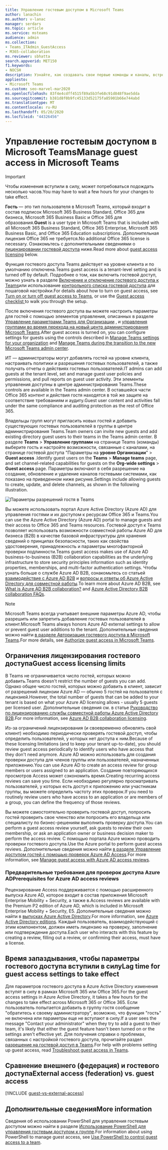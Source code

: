```yaml
---
title: Управление гостевым доступом в Microsoft Teams
author: lanachin
ms.author: v-lanac
manager: serdars
ms.topic: article
ms.service: msteams
audience: admin
ms.collection:
- Teams_ITAdmin_GuestAccess
- M365-collaboration
ms.reviewer: sbhatta
search.appverid: MET150
f1.keywords:
- NOCSH
description: Узнайте, как создавать свои первые команды и каналы, встроенные в них ранние переходы, отслеживать использование и отзывы и получать ресурсы для планирования выработок в масштабах всей Организации.
appliesto:
- Microsoft Teams
ms.custom: seo-marvel-mar2020
ms.openlocfilehash: 83f4e4cdff4515f89a5b3fe68c91d848f9ae5dda
ms.sourcegitcommit: b381d8f0b9fc45133d52175fa85901b66e744abd
ms.translationtype: MT
ms.contentlocale: ru-RU
ms.lasthandoff: 05/20/2020
ms.locfileid: "44326456"
---
```

<a name="manage-guest-access-in-microsoft-teams"></a><span data-ttu-id="a31f4-103">Управление гостевым доступом в Microsoft Teams</span><span class="sxs-lookup"><span data-stu-id="a31f4-103">Manage guest access in Microsoft Teams</span></span>
======================================

> [!IMPORTANT]
> <span data-ttu-id="a31f4-104">Чтобы изменения вступили в силу, может потребоваться подождать несколько часов.</span><span class="sxs-lookup"><span data-stu-id="a31f4-104">You may have to wait a few hours for your changes to take effect.</span></span> 

<span data-ttu-id="a31f4-105">**Гость** — это тип пользователя в Microsoft Teams, который входит в состав подписок Microsoft 365 Business Standard, Office 365 для бизнеса, Microsoft 365 Business Basic и Office 365 для образования.</span><span class="sxs-lookup"><span data-stu-id="a31f4-105">**Guest** is a user type in Microsoft Teams that is included with all Microsoft 365 Business Standard, Office 365 Enterprise, Microsoft 365 Business Basic, and Office 365 Education subscriptions.</span></span> <span data-ttu-id="a31f4-106">Дополнительная лицензия Office 365 не требуется.</span><span class="sxs-lookup"><span data-stu-id="a31f4-106">No additional Office 365 license is necessary.</span></span> <span data-ttu-id="a31f4-107">Ознакомьтесь с дополнительными сведениями о [лицензировании гостевой доступа](#guest-access-licensing-limits) ниже.</span><span class="sxs-lookup"><span data-stu-id="a31f4-107">Read more about [guest access licensing](#guest-access-licensing-limits) below.</span></span>

<span data-ttu-id="a31f4-108">Функция гостевого доступа Teams действует на уровне клиента и по умолчанию отключена.</span><span class="sxs-lookup"><span data-stu-id="a31f4-108">Teams guest access is a tenant-level setting and is turned off by default.</span></span> <span data-ttu-id="a31f4-109">Подробнее о том, как включить гостевой доступ, можно узнать в разделе [Включение и отключение гостевого доступа к Teams](set-up-guests.md)или использование [контрольного списка гостевой доступа](guest-access-checklist.md) для пошаговой настройки.</span><span class="sxs-lookup"><span data-stu-id="a31f4-109">For details about how to turn on guest access, see [Turn on or turn off guest access to Teams](set-up-guests.md), or use the [Guest access checklist ](guest-access-checklist.md) to walk you through the setup.</span></span>

<span data-ttu-id="a31f4-110">После включения гостевого доступа вы можете настроить параметры для гостей с помощью элементов управления, описанных в разделе [Управление параметрами Teams для Организации](enable-features-office-365.md) , и [управления группами во время перехода на новый центр администрирования Microsoft Teams](manage-teams-skypeforbusiness-admin-center.md).</span><span class="sxs-lookup"><span data-stu-id="a31f4-110">After guest access is turned on, you can configure settings for guests using the controls described in [Manage Teams settings for your organization](enable-features-office-365.md) and [Manage Teams during the transition to the new Microsoft Teams admin center](manage-teams-skypeforbusiness-admin-center.md).</span></span>     
    
<span data-ttu-id="a31f4-111">ИТ — администраторы могут добавлять гостей на уровне клиента, настраивать политики и разрешения гостевых пользователей, а также получать отчеты о действиях гостевых пользователей.</span><span class="sxs-lookup"><span data-stu-id="a31f4-111">IT admins can add guests at the tenant level, set and manage guest user policies and permissions, and pull reports on guest user activity.</span></span> <span data-ttu-id="a31f4-112">Эти элементы управления доступны в центре администрирования Teams.</span><span class="sxs-lookup"><span data-stu-id="a31f4-112">These controls are available in the Teams admin center.</span></span> <span data-ttu-id="a31f4-113">В оставшейся части Office 365 контент и действия гостя находятся в той же защите на соответствие требованиям и аудиту.</span><span class="sxs-lookup"><span data-stu-id="a31f4-113">Guest user content and activities fall under the same compliance and auditing protection as the rest of Office 365.</span></span>

<span data-ttu-id="a31f4-114">Владельцы групп могут пригласить новых гостей и добавить существующих гостевых пользователей в группы в центре администрирования Teams.</span><span class="sxs-lookup"><span data-stu-id="a31f4-114">Team owners can invite new guests and add existing directory guest users to their teams in the Teams admin center.</span></span> <span data-ttu-id="a31f4-115">В разделе **Teams**  >  **Управление группами** на странице Teams (команды) выберите гость и настройте возможности, связанные с каналами, на странице гостевой доступа "Параметры на **уровне Организации**"  >  **Guest access** .</span><span class="sxs-lookup"><span data-stu-id="a31f4-115">Identify guest users on the **Teams** > **Manage teams** page, and set channel-related capabilities for guests on the  **Org-wide settings** > **Guest access** page.</span></span> <span data-ttu-id="a31f4-116">Параметры включают в себя разрешение на создание, обновление и удаление каналов гостевыми системами, как показано на приведенном ниже рисунке.</span><span class="sxs-lookup"><span data-stu-id="a31f4-116">Settings include allowing guests to create, update, and delete channels, as shown in the following illustration.</span></span>

![Параметры разрешений гостя в Teams](media/manage-guest-access-image1.png)
  
<span data-ttu-id="a31f4-118">Вы можете использовать портал Azure Active Directory (Azure AD) для управления гостями и их доступом к ресурсам Office 365 и Teams.</span><span class="sxs-lookup"><span data-stu-id="a31f4-118">You can use the Azure Active Directory (Azure AD) portal to manage guests and their access to Office 365 and Teams resources.</span></span> <span data-ttu-id="a31f4-119">Гостевой доступ к Teams позволяет использовать возможности совместной работы Azure AD для бизнеса (B2B) в качестве базовой инфраструктуры для хранения сведений о принципах безопасности, таких как свойства удостоверения, принадлежность и параметры многофакторной проверки подлинности.</span><span class="sxs-lookup"><span data-stu-id="a31f4-119">Teams guest access makes use of Azure AD business-to-business (B2B) collaboration capabilities as the underlying infrastructure to store security principles information such as identity properties, memberships, and multi-factor authentication settings.</span></span> <span data-ttu-id="a31f4-120">Чтобы узнать больше о службе Azure AD B2B, ознакомьтесь со статьей [взаимодействие с Azure AD B2B](https://go.microsoft.com/fwlink/p/?linkid=853011) и [вопросы и ответы об Azure Active Directory для совместной работы](https://go.microsoft.com/fwlink/p/?linkid=853020).</span><span class="sxs-lookup"><span data-stu-id="a31f4-120">To learn more about Azure AD B2B, see [What is Azure AD B2B collaboration?](https://go.microsoft.com/fwlink/p/?linkid=853011) and [Azure Active Directory B2B collaboration FAQs](https://go.microsoft.com/fwlink/p/?linkid=853020).</span></span>

> [!NOTE]
> <span data-ttu-id="a31f4-121">Microsoft Teams всегда учитывает внешние параметры Azure AD, чтобы разрешить или запретить добавление гостевых пользователей в клиент.</span><span class="sxs-lookup"><span data-stu-id="a31f4-121">Microsoft Teams always honors Azure AD external settings to allow or prevent guest user additions to the tenant.</span></span> <span data-ttu-id="a31f4-122">Дополнительные сведения можно найти [в разделе Авторизация гостевого доступа в Microsoft Teams](Teams-dependencies.md).</span><span class="sxs-lookup"><span data-stu-id="a31f4-122">For more details, see [Authorize guest access in Microsoft Teams](Teams-dependencies.md).</span></span>


## <a name="guest-access-licensing-limits"></a><span data-ttu-id="a31f4-123">Ограничения лицензирования гостевого доступа</span><span class="sxs-lookup"><span data-stu-id="a31f4-123">Guest access licensing limits</span></span>

<span data-ttu-id="a31f4-124">В Teams не ограничивается число гостей, которых можно добавить.</span><span class="sxs-lookup"><span data-stu-id="a31f4-124">Teams doesn't restrict the number of guests you can add.</span></span> <span data-ttu-id="a31f4-125">Однако общее число гостей, которых можно добавить в клиент, зависит от разрешений лицензии Azure AD — обычно 5 гостей на пользователя с лицензией.</span><span class="sxs-lookup"><span data-stu-id="a31f4-125">However, the total number of guests that can be added to your tenant is based on what your Azure AD licensing allows - usually 5 guests per licensed user.</span></span> <span data-ttu-id="a31f4-126">Дополнительные сведения см. в статье [Руководство по лицензированию службы совместной работы Azure Active Directory B2B](https://docs.microsoft.com/azure/active-directory/b2b/licensing-guidance).</span><span class="sxs-lookup"><span data-stu-id="a31f4-126">For more information, see [Azure AD B2B collaboration licensing](https://docs.microsoft.com/azure/active-directory/b2b/licensing-guidance).</span></span>

<span data-ttu-id="a31f4-127">Из-за ограничений лицензирования (и своевременно обновлять свой клиент) необходимо периодически проверять гостевой доступ, чтобы определить пользователей, у которых нет доступа к ним.</span><span class="sxs-lookup"><span data-stu-id="a31f4-127">Because of these licensing limitations (and to keep your tenant up-to-date), you should review guest access periodically to identify users who have access that they don't need anymore.</span></span> <span data-ttu-id="a31f4-128">Azure AD можно использовать для создания проверки доступа для членов группы или пользователей, назначенных приложению.</span><span class="sxs-lookup"><span data-stu-id="a31f4-128">You can use Azure AD to create an access review for group members or users assigned to an application.</span></span> <span data-ttu-id="a31f4-129">Создание повторяющихся просмотров Access может сэкономить время.</span><span class="sxs-lookup"><span data-stu-id="a31f4-129">Creating recurring access reviews can save you time.</span></span> <span data-ttu-id="a31f4-130">Если необходимо регулярно просматривать пользователей, у которых есть доступ к приложению или участникам группы, вы можете определить частоту этих проверок.</span><span class="sxs-lookup"><span data-stu-id="a31f4-130">If you need to routinely review users who have access to an application or are members of a group, you can define the frequency of those reviews.</span></span> 

<span data-ttu-id="a31f4-131">Вы можете самостоятельно проверить гостевой доступ, попросить гостей проверить свое членство или попросить его владельца или специалисту по бизнес-решениям выполнить проверку доступа.</span><span class="sxs-lookup"><span data-stu-id="a31f4-131">You can perform a guest access review yourself, ask guests to review their own membership, or ask an application owner or business decision maker to perform the access review.</span></span> <span data-ttu-id="a31f4-132">С помощью портала Azure можно проводить проверки гостевого доступа.</span><span class="sxs-lookup"><span data-stu-id="a31f4-132">Use the Azure portal to perform guest access reviews.</span></span> <span data-ttu-id="a31f4-133">Дополнительные сведения можно найти [в разделе Управление доступом гостей с помощью проверок Azure AD Access](https://docs.microsoft.com/azure/active-directory/governance/manage-guest-access-with-access-reviews).</span><span class="sxs-lookup"><span data-stu-id="a31f4-133">For more information, see [Manage guest access with Azure AD access reviews](https://docs.microsoft.com/azure/active-directory/governance/manage-guest-access-with-access-reviews).</span></span>

###  <a name="prerequisites-for-azure-ad-access-reviews"></a><span data-ttu-id="a31f4-134">Предварительные требования для проверок доступа Azure AD</span><span class="sxs-lookup"><span data-stu-id="a31f4-134">Prerequisites for Azure AD access reviews</span></span>

<span data-ttu-id="a31f4-135">Рецензирование Access поддерживается с помощью расширенного выпуска Azure AD, которое входит в состав приложения Microsoft Enterprise Mobility + Security, а также в.</span><span class="sxs-lookup"><span data-stu-id="a31f4-135">Access reviews are available with the Premium P2 edition of Azure AD, which is included in Microsoft Enterprise Mobility + Security, E5.</span></span> <span data-ttu-id="a31f4-136">Дополнительные сведения можно найти в [выпусках Azure Active Directory](https://docs.microsoft.com/azure/active-directory/fundamentals/active-directory-whatis).</span><span class="sxs-lookup"><span data-stu-id="a31f4-136">For more information, see [Azure Active Directory editions](https://docs.microsoft.com/azure/active-directory/fundamentals/active-directory-whatis).</span></span> <span data-ttu-id="a31f4-137">Каждый пользователь, взаимодействующий с этим компонентом, должен иметь лицензию на проверку, заполнение или подтверждение доступа.</span><span class="sxs-lookup"><span data-stu-id="a31f4-137">Each user who interacts with this feature by creating a review, filling out a review, or confirming their access, must have a license.</span></span>



## <a name="lag-time-for-guest-access-settings-to-take-effect"></a><span data-ttu-id="a31f4-138">Время запаздывания, чтобы параметры гостевого доступа вступили в силу</span><span class="sxs-lookup"><span data-stu-id="a31f4-138">Lag time for guest access settings to take effect</span></span>

<span data-ttu-id="a31f4-139">Для параметров гостевого доступа в Azure Active Directory изменения вступят в силу в рамках Microsoft 365 или Office 365.</span><span class="sxs-lookup"><span data-stu-id="a31f4-139">For the guest access settings in Azure Active Directory, it takes a few hours for the changes to take effect across Microsoft 365 or Office 365.</span></span> <span data-ttu-id="a31f4-140">Если пользователь попытается добавить в группу гостя сообщение "обратитесь к своему администратору", возможно, что функция "гость" не включена или параметры еще не вступают в силу.</span><span class="sxs-lookup"><span data-stu-id="a31f4-140">If a user sees the message "Contact your administrator" when they try to add a guest to their team, it's likely that either the guest feature hasn't been turned on or the settings aren't effective yet.</span></span> <span data-ttu-id="a31f4-141">Для получения справки о проблемах, связанных с настройкой гостевого доступа, прочитайте раздел [разрешение на гостевой доступ в Teams](troubleshoot-guest-access.md).</span><span class="sxs-lookup"><span data-stu-id="a31f4-141">For help with problems setting up guest access, read [Troubleshoot guest access in Teams](troubleshoot-guest-access.md).</span></span>

  
## <a name="external-access-federation-vs-guest-access"></a><span data-ttu-id="a31f4-142">Сравнение внешнего (федерация) и гостевого доступа</span><span class="sxs-lookup"><span data-stu-id="a31f4-142">External access (federation) vs. guest access</span></span>

[!INCLUDE [guest-vs-external-access](includes/guest-vs-external-access.md)]

## <a name="more-information"></a><span data-ttu-id="a31f4-143">Дополнительные сведения</span><span class="sxs-lookup"><span data-stu-id="a31f4-143">More information</span></span>

<span data-ttu-id="a31f4-144">Сведения об использовании PowerShell для управления гостевым доступом можно найти в разделе [Использование PowerShell для управления гостевым доступом к группе](guest-access-powershell.md).</span><span class="sxs-lookup"><span data-stu-id="a31f4-144">For information about using PowerShell to manage guest access, see [Use PowerShell to control guest access to a team](guest-access-powershell.md).</span></span>


